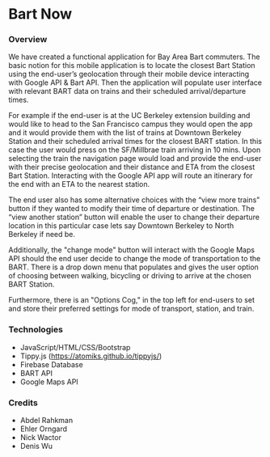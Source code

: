 # Bart Now


### Overview
We have created a functional application for Bay Area Bart commuters. The basic notion for this mobile application is to locate the closest Bart Station using the end-user’s geolocation through their mobile device interacting with Google API & Bart API. Then the application will populate user interface with relevant BART data on trains and their scheduled arrival/departure times. 

For example if the end-user is at the UC Berkeley extension building and would like to head to the San Francisco campus they would open the app and it would provide them with the list of trains at Downtown Berkeley Station and their scheduled arrival times for the closest BART station. In this case the user would press on the SF/Millbrae train arriving in 10 mins. Upon selecting the train the navigation page would load and provide the end-user with their precise geolocation and their distance and ETA from the closest Bart Station. Interacting with the Google API app will route an itinerary for the end with an ETA to the nearest station.

The end user also has some alternative choices with the “view more trains” button if they wanted to modify their time of departure or destination. The “view another station” button will enable the user to change their departure location in this particular case lets say Downtown Berkeley to North Berkeley if need be. 

Additionally, the "change mode" button will interact with the Google Maps API should the end user decide to change the mode of transportation to the BART. There is a drop down menu that populates and gives the user option of choosing between walking, bicycling or driving to arrive at the chosen BART Station. 

Furthermore, there is an "Options Cog," in the top left for end-users to set and store their preferred settings for mode of transport, station, and train.


### Technologies
* JavaScript/HTML/CSS/Bootstrap
* Tippy.js (https://atomiks.github.io/tippyjs/)
* Firebase Database
* BART API
* Google Maps API


### Credits
* Abdel Rahkman
* Ehler Orngard
* Nick Wactor
* Denis Wu
